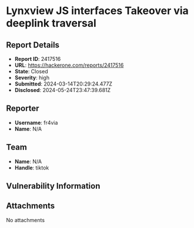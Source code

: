 # Lynxview JS interfaces Takeover via deeplink traversal

## Report Details
- **Report ID**: 2417516
- **URL**: https://hackerone.com/reports/2417516
- **State**: Closed
- **Severity**: high
- **Submitted**: 2024-03-14T20:29:24.477Z
- **Disclosed**: 2024-05-24T23:47:39.681Z

## Reporter
- **Username**: fr4via
- **Name**: N/A

## Team
- **Name**: N/A
- **Handle**: tiktok

## Vulnerability Information


## Attachments
No attachments

